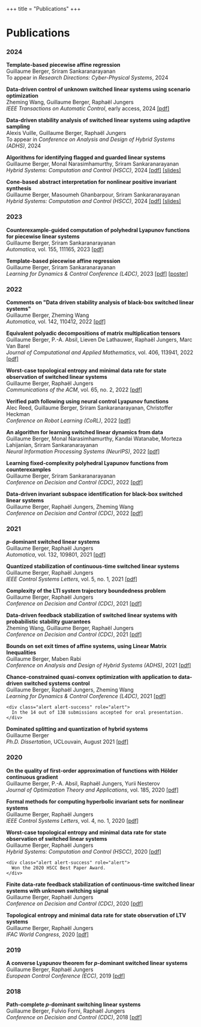 +++
title = "Publications"
+++

# Publications

### 2024

**Template-based piecewise affine regression**\
Guillaume Berger, Sriram Sankaranarayanan\
To appear in _Research Directions: Cyber-Physical Systems_, 2024

**Data-driven control of unknown switched linear systems using scenario optimization**\
Zheming Wang, Guillaume Berger, Raphaël Jungers\
_IEEE Transactions on Automatic Control_, early access, 2024 [[pdf]](/assets/papers/10.1109_TAC.2024.3382610.pdf)

**Data-driven stability analysis of switched linear systems using adaptive sampling**\
Alexis Vuille, Guillaume Berger, Raphaël Jungers\
To appear in _Conference on Analysis and Design of Hybrid Systems (ADHS)_, 2024

**Algorithms for identifying flagged and guarded linear systems**\
Guillaume Berger, Monal Narasimhamurthy, Sriram Sankaranarayanan\
_Hybrid Systems: Computation and Control (HSCC)_, 2024 [[pdf]](/assets/papers/10.1145_3641513.3650140.pdf) [[slides]](/assets/papers/10.1145_3641513.3650140-slides.pdf)

**Cone-based abstract interpretation for nonlinear positive invariant synthesis**\
Guillaume Berger, Masoumeh Ghanbarpour, Sriram Sankaranarayanan\
_Hybrid Systems: Computation and Control (HSCC)_, 2024 [[pdf]](/assets/papers/10.1145_3641513.3650127.pdf) [[slides]](/assets/papers/10.1145_3641513.3650127-slides.pdf)

### 2023

**Counterexample-guided computation of polyhedral Lyapunov functions for piecewise linear systems**\
Guillaume Berger, Sriram Sankaranarayanan\
_Automatica_, vol. 155, 111165, 2023 [[pdf]](/assets/papers/10.1016_j.automatica.2023.111165.pdf)

**Template-based piecewise affine regression**\
Guillaume Berger, Sriram Sankaranarayanan\
_Learning for Dynamics & Control Conference (L4DC)_, 2023 [[pdf]](/assets/papers/proceedings.mlr.press_v211_berger23a.pdf) [[poster]](/assets/papers/proceedings.mlr.press_v211_berger23a-poster.pdf)

### 2022

**Comments on "Data driven stability analysis of black-box switched linear systems"**\
Guillaume Berger, Zheming Wang\
_Automatica_, vol. 142, 110412, 2022 [[pdf]](/assets/papers/10.1016_j.automatica.2022.110412.pdf)

**Equivalent polyadic decompositions of matrix multiplication tensors**\
Guillaume Berger, P.-A. Absil, Lieven De Lathauwer, Raphaël Jungers, Marc Van Barel\
_Journal of Computational and Applied Mathematics_, vol. 406, 113941, 2022 [[pdf]](/assets/papers/10.1016_j.cam.2021.113941.pdf)

**Worst-case topological entropy and minimal data rate for state observation of switched linear systems**\
Guillaume Berger, Raphaël Jungers\
_Communications of the ACM_, vol. 65, no. 2, 2022 [[pdf]](/assets/papers/10.1145_3505269.pdf)

**Verified path following using neural control Lyapunov functions**\
Alec Reed, Guillaume Berger, Sriram Sankaranarayanan, Christoffer Heckman\
_Conference on Robot Learning (CoRL)_, 2022 [[pdf]](/assets/papers/proceedings.mlr.press_v205_reed23a.pdf)

**An algorithm for learning switched linear dynamics from data**\
Guillaume Berger, Monal Narasimhamurthy, Kandai Watanabe, Morteza Lahijanian, Sriram Sankaranarayanan\
_Neural Information Processing Systems (NeurIPS)_, 2022 [[pdf]](/assets/papers/proceedings.neurips.cc_paper_files_paper_2022_file_c415cd32375a3a020598334eb110dd29-Paper-Conference.pdf)

**Learning fixed-complexity polyhedral Lyapunov functions from counterexamples**\
Guillaume Berger, Sriram Sankaranarayanan\
_Conference on Decision and Control (CDC)_, 2022 [[pdf]](/assets/papers/10.1109_CDC51059.2022.9992338.pdf)

**Data-driven invariant subspace identification for black-box switched linear systems**\
Guillaume Berger, Raphaël Jungers, Zheming Wang\
_Conference on Decision and Control (CDC)_, 2022 [[pdf]](/assets/papers/10.1109_CDC51059.2022.9993022.pdf)

### 2021

**$p$-dominant switched linear systems**\
Guillaume Berger, Raphaël Jungers\
_Automatica_, vol. 132, 109801, 2021 [[pdf]](/assets/papers/10.1016_j.automatica.2021.109801.pdf)

**Quantized stabilization of continuous-time switched linear systems**\
Guillaume Berger, Raphaël Jungers\
_IEEE Control Systems Letters_, vol. 5, no. 1, 2021 [[pdf]](/assets/papers/10.1109_LCSYS.2020.3002068.pdf)

**Complexity of the LTI system trajectory boundedness problem**\
Guillaume Berger, Raphaël Jungers\
_Conference on Decision and Control (CDC)_, 2021 [[pdf]](/assets/papers/10.1109_CDC45484.2021.9683762.pdf)

**Data-driven feedback stabilization of switched linear systems with probabilistic stability guarantees**\
Zheming Wang, Guillaume Berger, Raphaël Jungers\
_Conference on Decision and Control (CDC)_, 2021 [[pdf]](/assets/papers/10.1109_CDC45484.2021.9683233.pdf)

**Bounds on set exit times of affine systems, using Linear Matrix Inequalities**\
Guillaume Berger, Maben Rabi\
_Conference on Analysis and Design of Hybrid Systems (ADHS)_, 2021 [[pdf]](/assets/papers/10.1016_j.ifacol.2021.08.512.pdf)

**Chance-constrained quasi-convex optimization with application to data-driven switched systems control**\
Guillaume Berger, Raphaël Jungers, Zheming Wang\
_Learning for Dynamics & Control Conference (L4DC)_, 2021 [[pdf]](/assets/papers/proceedings.mlr.press_v144_berger21a.pdf)
~~~
<div class="alert alert-success" role="alert">
  In the 14 out of 138 submissions accepted for oral presentation.
</div>
~~~

**Dominated splitting and quantization of hybrid systems**\
Guillaume Berger\
_Ph.D. Dissertation_, UCLouvain, August 2021 [[pdf]](/assets/papers/phdthesis.pdf)

### 2020

**On the quality of first-order approximation of functions with Hölder continuous gradient**\
Guillaume Berger, P.-A. Absil, Raphaël Jungers, Yurii Nesterov\
_Journal of Optimization Theory and Applications_, vol. 185, 2020 [[pdf]](/assets/papers/10.1007_s10957-020-01632-x.pdf)

**Formal methods for computing hyperbolic invariant sets for nonlinear systems**\
Guillaume Berger, Raphaël Jungers\
_IEEE Control Systems Letters_, vol. 4, no. 1, 2020 [[pdf]](/assets/papers/10.1109_LCSYS.2019.2923923.pdf)

**Worst-case topological entropy and minimal data rate for state observation of switched linear systems**\
Guillaume Berger, Raphaël Jungers\
_Hybrid Systems: Computation and Control (HSCC)_, 2020 [[pdf]](/assets/papers/10.1145_3365365.3382195.pdf)
~~~
<div class="alert alert-success" role="alert">
  Won the 2020 HSCC Best Paper Award.
</div>
~~~

**Finite data-rate feedback stabilization of continuous-time switched linear systems with unknown switching signal**\
Guillaume Berger, Raphaël Jungers\
_Conference on Decision and Control (CDC)_, 2020 [[pdf]](/assets/papers/10.1109_CDC42340.2020.9304214.pdf)

**Topological entropy and minimal data rate for state observation of LTV systems**\
Guillaume Berger, Raphaël Jungers\
_IFAC World Congress_, 2020 [[pdf]](/assets/papers/10.1016_j.ifacol.2020.12.1007.pdf)

### 2019

**A converse Lyapunov theorem for $p$-dominant switched linear systems**\
Guillaume Berger, Raphaël Jungers\
_European Control Conference (ECC)_, 2019 [[pdf]](/assets/papers/10.23919_ECC.2019.8795923.pdf)

### 2018

**Path-complete $p$-dominant switching linear systems**\
Guillaume Berger, Fulvio Forni, Raphaël Jungers\
_Conference on Decision and Control (CDC)_, 2018 [[pdf]](/assets/papers/10.1109_CDC.2018.8619703.pdf)